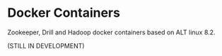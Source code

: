 # Docker Containers

Zookeeper, Drill and Hadoop docker containers based on ALT linux 8.2.

(STILL IN DEVELOPMENT)
